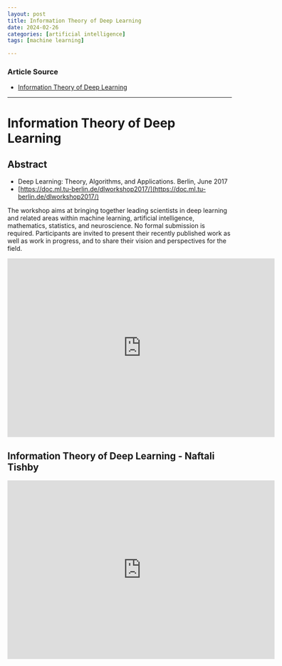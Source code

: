 ```yaml
---
layout: post
title: Information Theory of Deep Learning
date: 2024-02-26
categories: [artificial intelligence]
tags: [machine learning]

---
```


### Article Source


* [Information Theory of Deep Learning](https://www.youtube.com/watch?v=bLqJHjXihK8&list=PLe0J3_6vYq7s4Xm5TEhJ_uTn9x3l9Y4Hc)

---

# Information Theory of Deep Learning

## Abstract


* Deep Learning: Theory, Algorithms, and Applications. Berlin, June 2017 
* [https://doc.ml.tu-berlin.de/dlworkshop2017/](https://doc.ml.tu-berlin.de/dlworkshop2017/)

The workshop aims at bringing together leading scientists in deep learning and related areas within machine learning, artificial intelligence, mathematics, statistics, and neuroscience. No formal submission is required. Participants are invited to present their recently published work as well as work in progress, and to share their vision and perspectives for the field. 


<iframe width="600" height="400" src="https://www.youtube.com/embed/bLqJHjXihK8?si=aa04dSkQvGVPZfxm" title="YouTube video player" frameborder="0" allow="accelerometer; autoplay; clipboard-write; encrypted-media; gyroscope; picture-in-picture; web-share" allowfullscreen></iframe>

## Information Theory of Deep Learning - Naftali Tishby

<iframe width="600" height="400" src="https://www.youtube.com/embed/FSfN2K3tnJU?si=K6fsLIr5h78EZVsE" title="YouTube video player" frameborder="0" allow="accelerometer; autoplay; clipboard-write; encrypted-media; gyroscope; picture-in-picture; web-share" allowfullscreen></iframe>